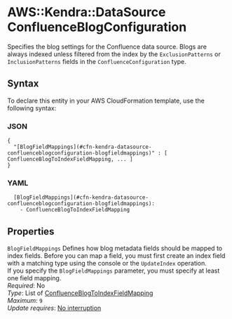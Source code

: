 # AWS::Kendra::DataSource ConfluenceBlogConfiguration<a name="aws-properties-kendra-datasource-confluenceblogconfiguration"></a>

Specifies the blog settings for the Confluence data source\. Blogs are always indexed unless filtered from the index by the `ExclusionPatterns` or `InclusionPatterns` fields in the `ConfluenceConfiguration` type\.

## Syntax<a name="aws-properties-kendra-datasource-confluenceblogconfiguration-syntax"></a>

To declare this entity in your AWS CloudFormation template, use the following syntax:

### JSON<a name="aws-properties-kendra-datasource-confluenceblogconfiguration-syntax.json"></a>

```
{
  "[BlogFieldMappings](#cfn-kendra-datasource-confluenceblogconfiguration-blogfieldmappings)" : [ ConfluenceBlogToIndexFieldMapping, ... ]
}
```

### YAML<a name="aws-properties-kendra-datasource-confluenceblogconfiguration-syntax.yaml"></a>

```
  [BlogFieldMappings](#cfn-kendra-datasource-confluenceblogconfiguration-blogfieldmappings): 
    - ConfluenceBlogToIndexFieldMapping
```

## Properties<a name="aws-properties-kendra-datasource-confluenceblogconfiguration-properties"></a>

`BlogFieldMappings`  <a name="cfn-kendra-datasource-confluenceblogconfiguration-blogfieldmappings"></a>
Defines how blog metadata fields should be mapped to index fields\. Before you can map a field, you must first create an index field with a matching type using the console or the `UpdateIndex` operation\.  
If you specify the `BlogFieldMappings` parameter, you must specify at least one field mapping\.  
*Required*: No  
*Type*: List of [ConfluenceBlogToIndexFieldMapping](aws-properties-kendra-datasource-confluenceblogtoindexfieldmapping.md)  
*Maximum*: `9`  
*Update requires*: [No interruption](https://docs.aws.amazon.com/AWSCloudFormation/latest/UserGuide/using-cfn-updating-stacks-update-behaviors.html#update-no-interrupt)